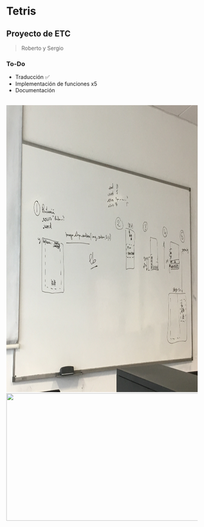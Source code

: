# Tetris

## Proyecto de ETC

> Roberto y Sergio

### To-Do
- Traducción ✅
- Implementación de funciones x5
- Documentación

<br>
<img src="IMG_4232.jpg" width="1008" height="756">


<br>
<img src="http://uy.emedemujer.com/wp-content/uploads/sites/4/2017/04/cube-1678974_1920.png" width="640" height="336">



